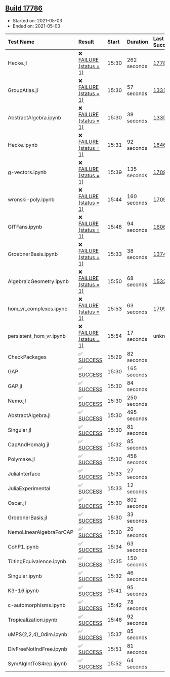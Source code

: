 ## [Build 17786](https://oscarci.mathematik.uni-kl.de/job/oscar/17786/)

* Started on: 2021-05-03
* Ended on: 2021-05-03

| Test Name    | Result | Start | Duration | Last Success | First Failure |
|:-------------|:-------|:------|:---------|:-------------|:--------------|
| Hecke.jl | ❌ [FAILURE (status = 1)](https://oscarci.mathematik.uni-kl.de/job/oscar/17786/artifact/logs/build-17786/Hecke.jl.log) | 15:30 | 262 seconds | [17785](https://oscarci.mathematik.uni-kl.de/job/oscar/17785/) | [17786](https://oscarci.mathematik.uni-kl.de/job/oscar/17786/) |
| GroupAtlas.jl | ❌ [FAILURE (status = 1)](https://oscarci.mathematik.uni-kl.de/job/oscar/17786/artifact/logs/build-17786/GroupAtlas.jl.log) | 15:30 | 57 seconds | [13311](https://oscarci.mathematik.uni-kl.de/job/oscar/13311/) | [13312](https://oscarci.mathematik.uni-kl.de/job/oscar/13312/) |
| AbstractAlgebra.ipynb | ❌ [FAILURE (status = 1)](https://oscarci.mathematik.uni-kl.de/job/oscar/17786/artifact/logs/build-17786/AbstractAlgebra.ipynb.log) | 15:30 | 38 seconds | [13355](https://oscarci.mathematik.uni-kl.de/job/oscar/13355/) | [13356](https://oscarci.mathematik.uni-kl.de/job/oscar/13356/) |
| Hecke.ipynb | ❌ [FAILURE (status = 1)](https://oscarci.mathematik.uni-kl.de/job/oscar/17786/artifact/logs/build-17786/Hecke.ipynb.log) | 15:31 | 92 seconds | [16463](https://oscarci.mathematik.uni-kl.de/job/oscar/16463/) | [16464](https://oscarci.mathematik.uni-kl.de/job/oscar/16464/) |
| g-vectors.ipynb | ❌ [FAILURE (status = 1)](https://oscarci.mathematik.uni-kl.de/job/oscar/17786/artifact/logs/build-17786/g-vectors.ipynb.log) | 15:39 | 135 seconds | [17099](https://oscarci.mathematik.uni-kl.de/job/oscar/17099/) | [17100](https://oscarci.mathematik.uni-kl.de/job/oscar/17100/) |
| wronski-poly.ipynb | ❌ [FAILURE (status = 1)](https://oscarci.mathematik.uni-kl.de/job/oscar/17786/artifact/logs/build-17786/wronski-poly.ipynb.log) | 15:44 | 160 seconds | [17098](https://oscarci.mathematik.uni-kl.de/job/oscar/17098/) | [17099](https://oscarci.mathematik.uni-kl.de/job/oscar/17099/) |
| GITFans.ipynb | ❌ [FAILURE (status = 1)](https://oscarci.mathematik.uni-kl.de/job/oscar/17786/artifact/logs/build-17786/GITFans.ipynb.log) | 15:48 | 94 seconds | [16068](https://oscarci.mathematik.uni-kl.de/job/oscar/16068/) | [16069](https://oscarci.mathematik.uni-kl.de/job/oscar/16069/) |
| GroebnerBasis.ipynb | ❌ [FAILURE (status = 1)](https://oscarci.mathematik.uni-kl.de/job/oscar/17786/artifact/logs/build-17786/GroebnerBasis.ipynb.log) | 15:33 | 38 seconds | [13748](https://oscarci.mathematik.uni-kl.de/job/oscar/13748/) | [13749](https://oscarci.mathematik.uni-kl.de/job/oscar/13749/) |
| AlgebraicGeometry.ipynb | ❌ [FAILURE (status = 1)](https://oscarci.mathematik.uni-kl.de/job/oscar/17786/artifact/logs/build-17786/AlgebraicGeometry.ipynb.log) | 15:50 | 68 seconds | [15322](https://oscarci.mathematik.uni-kl.de/job/oscar/15322/) | [15323](https://oscarci.mathematik.uni-kl.de/job/oscar/15323/) |
| hom_vr_complexes.ipynb | ❌ [FAILURE (status = 1)](https://oscarci.mathematik.uni-kl.de/job/oscar/17786/artifact/logs/build-17786/hom_vr_complexes.ipynb.log) | 15:53 | 63 seconds | [17099](https://oscarci.mathematik.uni-kl.de/job/oscar/17099/) | [17100](https://oscarci.mathematik.uni-kl.de/job/oscar/17100/) |
| persistent_hom_vr.ipynb | ❌ [FAILURE (status = 1)](https://oscarci.mathematik.uni-kl.de/job/oscar/17786/artifact/logs/build-17786/persistent_hom_vr.ipynb.log) | 15:54 | 17 seconds | unknown | unknown |
| CheckPackages | ✅ [SUCCESS](https://oscarci.mathematik.uni-kl.de/job/oscar/17786/artifact/logs/build-17786/CheckPackages.log) | 15:29 | 82 seconds |  |  |
| GAP | ✅ [SUCCESS](https://oscarci.mathematik.uni-kl.de/job/oscar/17786/artifact/logs/build-17786/GAP.log) | 15:30 | 165 seconds |  |  |
| GAP.jl | ✅ [SUCCESS](https://oscarci.mathematik.uni-kl.de/job/oscar/17786/artifact/logs/build-17786/GAP.jl.log) | 15:30 | 84 seconds |  |  |
| Nemo.jl | ✅ [SUCCESS](https://oscarci.mathematik.uni-kl.de/job/oscar/17786/artifact/logs/build-17786/Nemo.jl.log) | 15:30 | 250 seconds |  |  |
| AbstractAlgebra.jl | ✅ [SUCCESS](https://oscarci.mathematik.uni-kl.de/job/oscar/17786/artifact/logs/build-17786/AbstractAlgebra.jl.log) | 15:30 | 495 seconds |  |  |
| Singular.jl | ✅ [SUCCESS](https://oscarci.mathematik.uni-kl.de/job/oscar/17786/artifact/logs/build-17786/Singular.jl.log) | 15:30 | 81 seconds |  |  |
| CapAndHomalg.jl | ✅ [SUCCESS](https://oscarci.mathematik.uni-kl.de/job/oscar/17786/artifact/logs/build-17786/CapAndHomalg.jl.log) | 15:32 | 85 seconds |  |  |
| Polymake.jl | ✅ [SUCCESS](https://oscarci.mathematik.uni-kl.de/job/oscar/17786/artifact/logs/build-17786/Polymake.jl.log) | 15:30 | 458 seconds |  |  |
| JuliaInterface | ✅ [SUCCESS](https://oscarci.mathematik.uni-kl.de/job/oscar/17786/artifact/logs/build-17786/JuliaInterface.log) | 15:33 | 27 seconds |  |  |
| JuliaExperimental | ✅ [SUCCESS](https://oscarci.mathematik.uni-kl.de/job/oscar/17786/artifact/logs/build-17786/JuliaExperimental.log) | 15:33 | 12 seconds |  |  |
| Oscar.jl | ✅ [SUCCESS](https://oscarci.mathematik.uni-kl.de/job/oscar/17786/artifact/logs/build-17786/Oscar.jl.log) | 15:30 | 802 seconds |  |  |
| GroebnerBasis.jl | ✅ [SUCCESS](https://oscarci.mathematik.uni-kl.de/job/oscar/17786/artifact/logs/build-17786/GroebnerBasis.jl.log) | 15:30 | 33 seconds |  |  |
| NemoLinearAlgebraForCAP | ✅ [SUCCESS](https://oscarci.mathematik.uni-kl.de/job/oscar/17786/artifact/logs/build-17786/NemoLinearAlgebraForCAP.log) | 15:30 | 20 seconds |  |  |
| CohP1.ipynb | ✅ [SUCCESS](https://oscarci.mathematik.uni-kl.de/job/oscar/17786/artifact/logs/build-17786/CohP1.ipynb.log) | 15:34 | 63 seconds |  |  |
| TiltingEquivalence.ipynb | ✅ [SUCCESS](https://oscarci.mathematik.uni-kl.de/job/oscar/17786/artifact/logs/build-17786/TiltingEquivalence.ipynb.log) | 15:35 | 150 seconds |  |  |
| Singular.ipynb | ✅ [SUCCESS](https://oscarci.mathematik.uni-kl.de/job/oscar/17786/artifact/logs/build-17786/Singular.ipynb.log) | 15:32 | 46 seconds |  |  |
| K3-16.ipynb | ✅ [SUCCESS](https://oscarci.mathematik.uni-kl.de/job/oscar/17786/artifact/logs/build-17786/K3-16.ipynb.log) | 15:41 | 95 seconds |  |  |
| c-automorphisms.ipynb | ✅ [SUCCESS](https://oscarci.mathematik.uni-kl.de/job/oscar/17786/artifact/logs/build-17786/c-automorphisms.ipynb.log) | 15:42 | 78 seconds |  |  |
| Tropicalization.ipynb | ✅ [SUCCESS](https://oscarci.mathematik.uni-kl.de/job/oscar/17786/artifact/logs/build-17786/Tropicalization.ipynb.log) | 15:46 | 92 seconds |  |  |
| uMPS(2,2,4)_0dim.ipynb | ✅ [SUCCESS](https://oscarci.mathematik.uni-kl.de/job/oscar/17786/artifact/logs/build-17786/uMPS-2-2-4-_0dim.ipynb.log) | 15:37 | 85 seconds |  |  |
| DivFreeNotIndFree.ipynb | ✅ [SUCCESS](https://oscarci.mathematik.uni-kl.de/job/oscar/17786/artifact/logs/build-17786/DivFreeNotIndFree.ipynb.log) | 15:51 | 81 seconds |  |  |
| SymAlgIntToS4rep.ipynb | ✅ [SUCCESS](https://oscarci.mathematik.uni-kl.de/job/oscar/17786/artifact/logs/build-17786/SymAlgIntToS4rep.ipynb.log) | 15:52 | 64 seconds |  |  |
